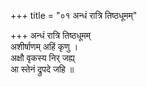 +++
title = "०१ अन्धं रात्रि तिष्ठधूमम्"

+++
अन्धं रात्रि तिष्ठधूमम्  
अशीर्षाणम् अहिं कृणु ।  
अक्षौ वृकस्य निर् जह्य्  
आ स्तेनं द्रुपदे जहि ॥